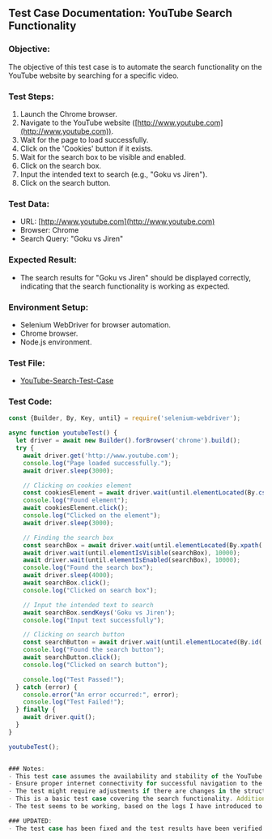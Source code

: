 ## Test Case Documentation: YouTube Search Functionality

### Objective:
The objective of this test case is to automate the search functionality on the YouTube website by searching for a specific video.

### Test Steps:
1. Launch the Chrome browser.
2. Navigate to the YouTube website ([http://www.youtube.com](http://www.youtube.com)).
3. Wait for the page to load successfully.
4. Click on the 'Cookies' button if it exists.
5. Wait for the search box to be visible and enabled.
6. Click on the search box.
7. Input the intended text to search (e.g., "Goku vs Jiren").
8. Click on the search button.

### Test Data:
- URL: [http://www.youtube.com](http://www.youtube.com)
- Browser: Chrome
- Search Query: "Goku vs Jiren"

### Expected Result:
- The search results for "Goku vs Jiren" should be displayed correctly, indicating that the search functionality is working as expected.

### Environment Setup:
- Selenium WebDriver for browser automation.
- Chrome browser.
- Node.js environment.

### Test File:
- [YouTube-Search-Test-Case](/Test-Cases/youtube-test.js)

### Test Code:
```javascript
const {Builder, By, Key, until} = require('selenium-webdriver');

async function youtubeTest() {
  let driver = await new Builder().forBrowser('chrome').build();
  try {
    await driver.get('http://www.youtube.com');
    console.log("Page loaded successfully.");
    await driver.sleep(3000);

    // Clicking on cookies element
    const cookiesElement = await driver.wait(until.elementLocated(By.css('.yt-spec-touch-feedback-shape.yt-spec-touch-feedback-shape--touch-response-inverse')), 10000);
    console.log("Found element");
    await cookiesElement.click();
    console.log("Clicked on the element");
    await driver.sleep(3000);

    // Finding the search box 
    const searchBox = await driver.wait(until.elementLocated(By.xpath('/html/body/ytd-app/div[1]/div/ytd-masthead/div[4]/div[2]/ytd-searchbox/form/div[1]/div[1]')), 10000);
    await driver.wait(until.elementIsVisible(searchBox), 10000);
    await driver.wait(until.elementIsEnabled(searchBox), 10000);
    console.log("Found the search box");
    await driver.sleep(4000);
    await searchBox.click();
    console.log("Clicked on search box");

    // Input the intended text to search
    await searchBox.sendKeys('Goku vs Jiren');
    console.log("Input text successfully");

    // Clicking on search button
    const searchButton = await driver.wait(until.elementLocated(By.id('search-icon-legacy')), 10000);
    console.log("Found the search button");
    await searchButton.click();
    console.log("Clicked on search button");

    console.log("Test Passed!");
  } catch (error) {
    console.error("An error occurred:", error);
    console.log("Test Failed!");
  } finally {
    await driver.quit();
  }
}

youtubeTest();


### Notes:
- This test case assumes the availability and stability of the YouTube website during the execution.
- Ensure proper internet connectivity for successful navigation to the YouTube website.
- The test might require adjustments if there are changes in the structure or behavior of the YouTube website.
- This is a basic test case covering the search functionality. Additional tests can be implemented to cover more scenarios and edge cases.
- The test seems to be working, based on the logs I have introduced to debug. However, I am not fully convinced of the test cases success. I encountered some problems with the text input; therefore, Im not entirely sure its working properly and will need further investigation and knowledge I do not currently possess.

### UPDATED: 
- The test case has been fixed and the test results have been verified.